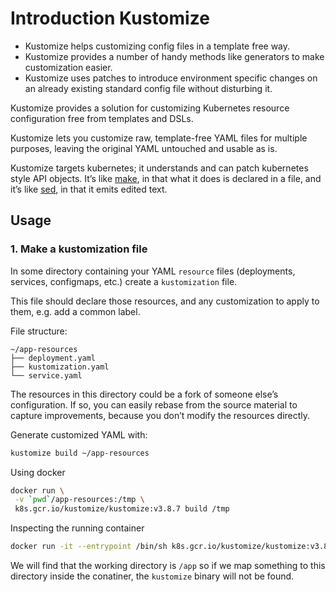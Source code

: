 # Introduction Kustomize

* Kustomize helps customizing config files in a template free way.
* Kustomize provides a number of handy methods like generators to make customization easier.
* Kustomize uses patches to introduce environment specific changes on an already existing standard config file without disturbing it.

Kustomize provides a solution for customizing Kubernetes resource configuration free from templates and DSLs.

Kustomize lets you customize raw, template-free YAML files for multiple purposes, leaving the original YAML untouched and usable as is.

Kustomize targets kubernetes; it understands and can patch kubernetes style API objects. It’s like [make](https://www.gnu.org/software/make/), in that what it does is declared in a file, and it’s like [sed](https://www.gnu.org/software/sed/), in that it emits edited text.

## Usage

### 1. Make a kustomization file

In some directory containing your YAML `resource` files (deployments, services, configmaps, etc.) create a `kustomization` file.

This file should declare those resources, and any customization to apply to them, e.g. add a common label.

File structure:

```
~/app-resources
├── deployment.yaml
├── kustomization.yaml
└── service.yaml
```

The resources in this directory could be a fork of someone else’s configuration. If so, you can easily rebase from the source material to capture improvements, because you don’t modify the resources directly.

Generate customized YAML with:

```bash
kustomize build ~/app-resources
```

Using docker 

```bash
docker run \
 -v `pwd`/app-resources:/tmp \
 k8s.gcr.io/kustomize/kustomize:v3.8.7 build /tmp
```

Inspecting the running container

```bash
docker run -it --entrypoint /bin/sh k8s.gcr.io/kustomize/kustomize:v3.8.7
```

We will find that the working directory is `/app` so if we map something to this directory inside the conatiner, the `kustomize` binary will not be found.


